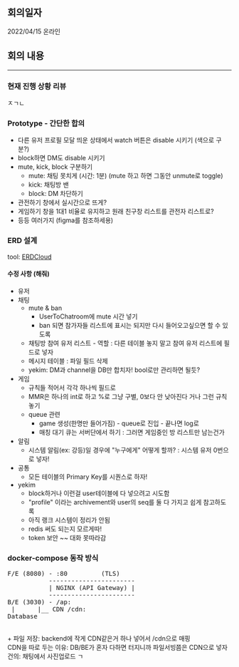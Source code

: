 ## 회의일자

2022/04/15 온라인

## 회의 내용

<hr>

### 현재 진행 상황 리뷰

ㅈㄱㄴ

### Prototype - 간단한 합의

- 다른 유저 프로필 모달 띄운 상태에서 watch 버튼은 disable 시키기 (색으로 구분?)<br>
- block하면 DM도 disable 시키기<br>
- mute, kick, block 구분하기<br>
  - mute: 채팅 못치게 (시간: 1분) (mute 하고 하면 그동안 unmute로 toggle)<br>
  - kick: 채팅방 밴<br>
  - block: DM 차단하기<br>
- 관전하기 창에서 실시간으로 뜨게?<br>
- 게임하기 창을 1대1 비율로 유지하고 원래 친구창 리스트를 관전자 리스트로?<br>
- 등등 여러가지 (figma를 참조하세용)<br>

### ERD 설계

tool: <a href="https://www.erdcloud.com/d/tiiLNzAnAf8qSwBok">ERDCloud</a>

#### 수정 사항 (해줘)

- 유저<br>
- 채팅<br>
  - mute & ban<br>
    - UserToChatroom에 mute 시간 넣기<br>
    - ban 되면 참가자들 리스트에 표시는 되지만 다시 들어오고싶으면 할 수 있도록<br>
  - 채팅방 참여 유저 리스트 - 역할 : 다른 테이블 놓지 말고 참여 유저 리스트에 필드로 넣자<br>
  - 메시지 테이블 : 파일 필드 삭제<br>
  - yekim: DM과 channel을 DB만 합치자! bool로만 관리하면 될듯?<br>
- 게임<br>
  - 규칙들 적어서 각각 하나씩 필드로<br>
  - MMR은 하나의 int로 하고 %로 그냥 구별, 0보다 안 낮아진다 거나 그런 규칙 놓기<br>
  - queue 관련<br>
    - game 생성(한명만 들어가짐) - queue로 진입 - 끝나면 log로<br>
    - 매칭 대기 큐는 서버단에서 하기 : 그러면 게임중인 방 리스트만 남는건가<br>
- 알림<br>
  - 시스템 알림(ex: 강등)일 경우에 "누구에게" 어떻게 할까? : 시스템 유저 0번으로 넣자!<br>
- 공통<br>
  - 모든 테이블의 Primary Key를 시퀀스로 하자!<br>
- yekim<br>
  - block하거나 이런걸 user테이블에 다 넣으려고 시도함<br>
  - "profile" 이라는 archivement와 user의 seq를 둘 다 가지고 쉽게 참고하도록<br>
  - 아직 랭크 시스템이 정리가 안됨<br>
  - redis 써도 되는지 모르게따!<br>
  - token 보안 ~~ 대화 못따라감<br>

### docker-compose 동작 방식

<pre>
F/E (8080) - :80         (TLS)
           -----------------------
           | NGINX (API Gateway) |
           -----------------------
B/E (3030) - /ap:
 |      |__ CDN /cdn:
Database
</pre>
<br>
+ 파일 저장: backend에 작게 CDN같은거 하나 넣어서 /cdn으로 매핑<br>
CDN을 따로 두는 이유: DB/BE가 혼자 다하면 터지니까 파일서빙쯤은 CDN으로 넣자<br>
건의: 채팅에서 사진업로드 ㄱ<br>
